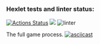 ### Hexlet tests and linter status:
[![Actions Status](https://github.com/AnnaCanada/python-project-lvl1/workflows/hexlet-check/badge.svg)](https://github.com/AnnaCanada/python-project-lvl1/actions)
<a href="https://codeclimate.com/github/codeclimate/codeclimate/maintainability"><img src="https://api.codeclimate.com/v1/badges/a99a88d28ad37a79dbf6/maintainability" /></a>
![linter](https://github.com/AnnaCanada/python-project-lvl1/actions/workflows/learn-github-actions.yml/badge.svg)

The full game process.
[![asciicast](https://asciinema.org/a/jxc29JRLNk8DBxfSyLMEqCBGG.svg)](https://asciinema.org/a/jxc29JRLNk8DBxfSyLMEqCBGG)
